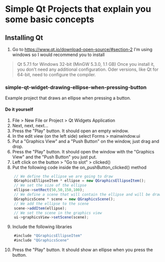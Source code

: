 # Simple Qt Projects that explain you some basic concepts

## Installing Qt
1. Go to https://www.qt.io/download-open-source/#section-2
I'm using windows so I would recommend you to install
 > Qt 5.7.1 for Windows 32-bit (MinGW 5.3.0, 1.1 GB)
Once you install it, you don't need any additional configuration.
Oder versions, like Qt for 64-bit, need to configure the compiler.

### simple-qt-widget-drawing-ellipse-when-pressing-button
Example project that draws an ellipse when pressing a button.

#### Do it yourself
1. File > New File or Project > Qt Widgets Application
2. Next, next, next...
3. Press the "Play" button. It should open an empty window.
4. In the edit view (on the left side) select Forms > mainwindow.ui
5. Put a "Graphics View" and a "Push Button" on the window, just drag and drop.
6. Press the "Play" button. It should open the window with the "Graphics View" and the "Push Button" you just put.
7. Left click on the button > "Go to slot" > clicked()
8. Put the following code inside the on_pushButton_clicked() method
```js
    // We define the ellipse we are going to draw
    QGraphicsEllipseItem * ellipse = new QGraphicsEllipseItem();
    // We set the size of the ellipse
    ellipse->setRect(50,50,150,100);
    // We define a scene that will contain the ellipse and will be drawn on the graphics view
    QGraphicsScene * scene = new QGraphicsScene();
    // We add the ellipse to the scene
    scene->addItem(ellipse);
    // We set the scene in the graphics view
    ui->graphicsView->setScene(scene);
```
9. Include the following libraries
```js
	#include "QGraphicsEllipseItem"
	#include "QGraphicsScene"
```
10. Press the "Play" button. It should show an ellipse when you press the button.